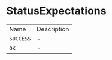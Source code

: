 # StatusExpectations

|           |             |
| --------- | ----------- |
| Name      | Description |
| `SUCCESS` | \-          |
| `OK`      | \-          |

